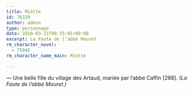 ```yaml
---
title: Miette
id: 76329
author: admin
type: personnage
date: 2010-03-11T08:33:01+00:00
excerpt: La Faute de l’abbé Mouret
rm_character_novel:
  - 75945
rm_character_name_main: Miette

---
```

— Une belle fille du village des Artaud, mariée par l’abbé Caffin [288]. _(La Faute de l’abbé Mouret.)_